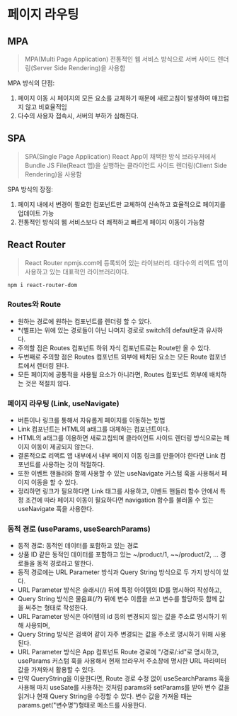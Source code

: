 # 페이지 라우팅

## MPA

> MPA(Multi Page Application)
> 전통적인 웹 서비스 방식으로 서버 사이드 렌더링(Server Side Rendering)을 사용함

MPA 방식의 단점:

1. 페이지 이동 시 페이지의 모든 요소를 교체하기 때문에 새로고침이 발생하여 매끄럽지 않고 비효율적임
2. 다수의 사용자 접속시, 서버의 부하가 심해진다.

## SPA

> SPA(Single Page Application)
> React App이 채택한 방식
> 브라우저에서 Bundle JS File(React 앱)을 실행하는 클라이언트 사이드 렌더링(Client Side Rendering)을 사용함

SPA 방식의 장점:

1. 페이지 내에서 변경이 필요한 컴포넌트만 교체하여 신속하고 효율적으로 페이지를 업데이트 가능
2. 전통적인 방식의 웹 서비스보다 더 쾌적하고 빠르게 페이지 이동이 가능함

## React Router

> React Router
> npmjs.com에 등록되어 있는 라이브러리. 대다수의 리액트 앱이 사용하고 있는 대표적인 라이브러리이다.

```bash
npm i react-router-dom
```

### Routes와 Route

- 원하는 경로에 원하는 컴포넌트를 렌더링 할 수 있다.
- \*(별표)는 위에 있는 경로들이 아닌 나머지 경로로 switch의 default문과 유사하다.
- 주의할 점은 Routes 컴포넌트 하위 자식 컴포넌트로는 Route만 올 수 있다.
- 두번째로 주의할 점은 Routes 컴포넌트 외부에 배치된 요소는 모든 Route 컴포넌트에서 렌더링 된다.
- 모든 페이지에 공통적을 사용될 요소가 아니라면, Routes 컴포넌트 외부에 배치하는 것은 적절치 않다.

### 페이지 라우팅 (Link, useNavigate)

- 버튼이나 링크를 통해서 자유롭게 페이지를 이동하는 방법
- Link 컴포넌트는 HTML의 a태그를 대체하는 컴포넌트이다.
- HTML의 a태그를 이용하면 새로고침되며 클라이언트 사이드 렌더링 방식으로는 페이지 이동이 제공되지 않는다.
- 결론적으로 리액트 앱 내부에서 내부 페이지 이동 링크를 만들어야 한다면 Link 컴포넌트를 사용하는 것이 적절하다.
- 또한 이벤트 핸들러와 함께 사용할 수 있는 useNavigate 커스텀 훅을 사용해서 페이지 이동을 할 수 있다.
- 정리하면 링크가 필요하다면 Link 태그를 사용하고, 이벤트 핸들러 함수 안에서 특정 조건에 따라 페이지 이동이 필요하다면 navigation 함수를 불러올 수 있는 useNavigate 훅을 사용한다.

### 동적 경로 (useParams, useSearchParams)

- 동적 경로: 동적인 데이터를 포함하고 있는 경로
- 상품 ID 같은 동적인 데이터를 포함하고 있는 ~/product/1, ~~/product/2, ... 경로들을 동적 경로라고 말한다.
- 동적 경로에는 URL Parameter 방식과 Query String 방식으로 두 가지 방식이 있다.
- URL Parameter 방식은 슬래시(/) 뒤에 특정 아이템의 ID를 명시하여 작성하고,
- Query String 방식은 물음표(/?) 뒤에 변수 이름을 쓰고 변수를 할당하듯 함께 값을 써주는 형태로 작성한다.
- URL Parameter 방식은 아이템의 id 등의 변경되지 않는 값을 주소로 명시하기 위해 사용되며,
- Query String 방식은 검색어 같이 자주 변경되는 값을 주소로 명시하기 위해 사용된다.
- URL Parameter 방식은 App 컴포넌트 Route 경로에 "/경로/:id"로 명시하고, useParams 커스텀 훅을 사용해서 현재 브라우저 주소창에 명시한 URL 파라미터 값을 가져와서 활용할 수 있다.
- 만약 QueryString을 이용한다면, Route 경로 수정 없이 useSearchParams 훅을 사용해 마치 useSate를 사용하는 것처럼 params와 setParams를 받아 변수 값을 읽거나 현재 Query String을 수정할 수 있다. 변수 값을 가져올 때는 params.get("변수명")형태로 메소드를 사용한다.
